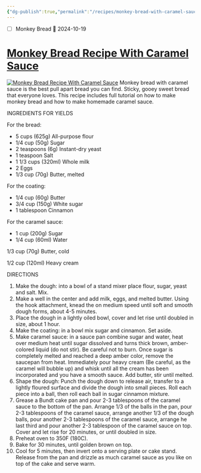 ```yaml
---
{"dg-publish":true,"permalink":"/recipes/monkey-bread-with-caramel-sauce/","tags":["Recipes"],"noteIcon":"","created":"2024-02-28T17:38:00","updated":"2024-02-28 17:39"}
---
```



- [ ] Monkey Bread 🛫 2024-10-19

# [Monkey Bread Recipe With Caramel Sauce](https://www.thecookingfoodie.com/recipe/Monkey-Bread-Recipe)

[![Monkey Bread Recipe With Caramel Sauce](https://www.thecookingfoodie.com/Images/Site/Products/240740_video_d1.jpg "Monkey Bread Recipe With Caramel Sauce")](https://www.thecookingfoodie.com/recipe/Monkey-Bread-Recipe#)
Monkey bread with caramel sauce is the best pull apart bread you can find. Sticky, gooey sweet bread that everyone loves. This recipe includes full tutorial on how to make monkey bread and how to make homemade caramel sauce.

INGREDIENTS FOR YIELDS

For the bread:

-   5 cups (625g) All-purpose flour
-   1/4 cup (50g) Sugar
-   2 teaspoons (6g) Instant-dry yeast
-   1 teaspoon Salt
-   1 1/3 cups (320ml) Whole milk
-   2 Eggs
-   1/3 cup (70g) Butter, melted

For the coating:

-   1/4 cup (60g) Butter
-   3/4 cup (150g) White sugar
-   1 tablespoon Cinnamon

For the caramel sauce:

-   1 cup (200g) Sugar
-   1/4 cup (60ml) Water

1/3 cup (70g) Butter, cold

1/2 cup (120ml) Heavy cream

DIRECTIONS

1.  Make the dough: into a bowl of a stand mixer place flour, sugar, yeast and salt. Mix.
2.  Make a well in the center and add milk, eggs, and melted butter. Using the hook attachment, knead the on medium speed until soft and smooth dough forms, about 4-5 minutes.
3.  Place the dough in a lightly oiled bowl, cover and let rise until doubled in size, about 1 hour.
4.  Make the coating: in a bowl mix sugar and cinnamon. Set aside.
5.  Make caramel sauce: in a sauce pan combine sugar and water, heat over medium heat until sugar dissolved and turns thick brown, amber-colored liquid (do not stir). Be careful not to burn. Once sugar is completely melted and reached a deep amber color, remove the saucepan from heat. Immediately pour heavy cream (Be careful, as the caramel will bubble up) and whisk until all the cream has been incorporated and you have a smooth sauce. Add butter, stir until melted.
6.  Shape the dough: Punch the dough down to release air, transfer to a lightly floured surface and divide the dough into small pieces. Roll each piece into a ball, then roll each ball in sugar cinnamon mixture.
7.  Grease a Bundt cake pan and pour 2-3 tablespoons of the caramel sauce to the bottom of the pan. Arrange 1/3 of the balls in the pan, pour 2-3 tablespoons of the caramel sauce, arrange another 1/3 of the dough balls, pour another 2-3 tablespoons of the caramel sauce, arrange he last third and pour another 2-3 tablespoon of the caramel sauce on top. Cover and let rise for 20 minutes, or until doubled in size.
8.  Preheat oven to 350F (180C).
9.  Bake for 30 minutes, until golden brown on top.
10.  Cool for 5 minutes, then invert onto a serving plate or cake stand. Release from the pan and drizzle as much caramel sauce as you like on top of the cake and serve warm.